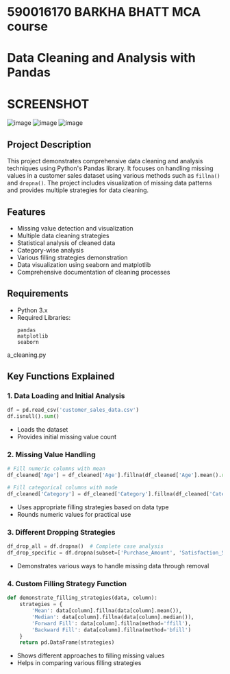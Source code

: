 # 590016170 BARKHA BHATT MCA course 

# Data Cleaning and Analysis with Pandas
# SCREENSHOT
![image](https://github.com/user-attachments/assets/eab83c05-b403-4bd2-aaf8-4f39a26caed6)
![image](https://github.com/user-attachments/assets/9df32692-adae-4955-9f31-3384fc3d34bc)
![image](https://github.com/user-attachments/assets/1e41d3e8-5ce0-49e2-9e3c-cdf33a69911a)



## Project Description

This project demonstrates comprehensive data cleaning and analysis techniques using Python's Pandas library. It focuses on handling missing values in a customer sales dataset using various methods such as `fillna()` and `dropna()`. The project includes visualization of missing data patterns and provides multiple strategies for data cleaning.

##  Features

- Missing value detection and visualization
- Multiple data cleaning strategies
- Statistical analysis of cleaned data
- Category-wise analysis
- Various filling strategies demonstration
- Data visualization using seaborn and matplotlib
- Comprehensive documentation of cleaning processes

##  Requirements

- Python 3.x
- Required Libraries:
  ```
  pandas
  matplotlib
  seaborn
  ```

a_cleaning.py


##  Key Functions Explained

### 1. Data Loading and Initial Analysis
```python
df = pd.read_csv('customer_sales_data.csv')
df.isnull().sum()
```
- Loads the dataset
- Provides initial missing value count

### 2. Missing Value Handling
```python
# Fill numeric columns with mean
df_cleaned['Age'] = df_cleaned['Age'].fillna(df_cleaned['Age'].mean().round())

# Fill categorical columns with mode
df_cleaned['Category'] = df_cleaned['Category'].fillna(df_cleaned['Category'].mode()[0])
```
- Uses appropriate filling strategies based on data type
- Rounds numeric values for practical use

### 3. Different Dropping Strategies
```python
df_drop_all = df.dropna()  # Complete case analysis
df_drop_specific = df.dropna(subset=['Purchase_Amount', 'Satisfaction_Score'])
```
- Demonstrates various ways to handle missing data through removal

### 4. Custom Filling Strategy Function
```python
def demonstrate_filling_strategies(data, column):
    strategies = {
        'Mean': data[column].fillna(data[column].mean()),
        'Median': data[column].fillna(data[column].median()),
        'Forward Fill': data[column].fillna(method='ffill'),
        'Backward Fill': data[column].fillna(method='bfill')
    }
    return pd.DataFrame(strategies)
```
- Shows different approaches to filling missing values
- Helps in comparing various filling strategies
